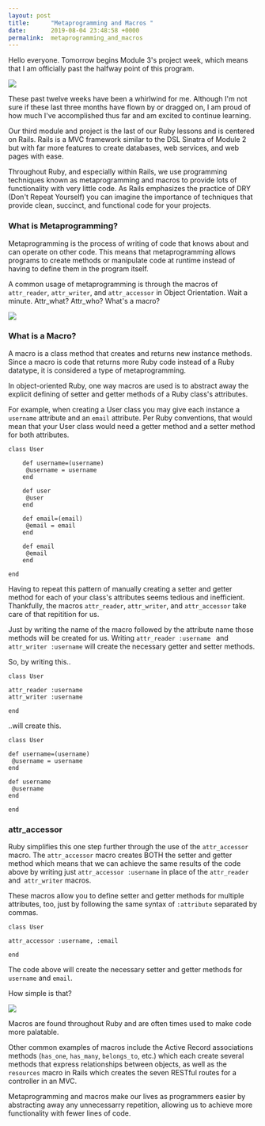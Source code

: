 ```yaml
---
layout: post
title:      "Metaprogramming and Macros "
date:       2019-08-04 23:48:58 +0000
permalink:  metaprogramming_and_macros
---
```



Hello everyone. Tomorrow begins Module 3's project week, which means that I am officially past the halfway point of this program. 


![](https://media.giphy.com/media/Phv08kX42gDHq/giphy.gif)



These past twelve weeks have been a whirlwind for me. Although I'm not sure if these last three months have flown by or dragged on, I am proud of how much I've accomplished thus far and am excited to continue learning. 

Our third module and project is the last of our Ruby lessons and is centered on Rails. Rails is a MVC framework similar to the DSL Sinatra of Module 2 but with far more features to create databases, web services, and web pages with ease. 

Throughout Ruby, and especially within Rails, we use programming techniques known as metaprogramming and macros to provide lots of functionality with very little code. As Rails emphasizes the practice of DRY (Don't Repeat Yourself) you can imagine the importance of techniques that provide clean, succinct, and functional code for your projects. 

### What is Metaprogramming?

Metaprogramming is the process of writing of code that knows about and can operate on other code. This means that metaprogramming allows programs to create methods or manipulate code at runtime instead of having to define them in the program itself.

A common usage of metaprogramming is through the macros of `attr_reader`, `attr_writer`, and `attr_accessor` in Object Orientation. Wait a minute. Attr_what? Attr_who? What's a macro? 

![](https://media.giphy.com/media/UeTTJbrcJy3io/giphy.gif)


### What is a Macro?

A macro is a class method that creates and returns new instance methods. Since a macro is code that returns more Ruby code instead of a Ruby datatype, it is considered a type of metaprogramming. 

In object-oriented Ruby, one way macros are used is to abstract away the explicit defining of setter and getter methods of a Ruby class's attributes. 

For example, when creating a User class you may give each instance a `username` attribute and an `email` attribute. Per Ruby conventions, that would mean that your User class would need a getter method and a setter method for both attributes. 

```
class User 

    def username=(username)
	 @username = username 
    end 

    def user 
	 @user
    end 

    def email=(email)
	 @email = email 
    end 

    def email
	 @email 
    end 

end 

```

Having to repeat this pattern of manually creating a setter and getter method for each of your class's attributes seems tedious and inefficient. Thankfully, the macros `attr_reader`, `attr_writer`, and `attr_accessor` take care of that repitition for us. 

Just by writing the name of the macro followed by the attribute name those methods will be created for us. Writing `attr_reader :username ` and `attr_writer :username` will create the necessary getter and setter methods. 

So, by writing this..

```
class User 

attr_reader :username
attr_writer :username

end 
```

..will create this.

```
class User

def username=(username)
 @username = username
end 

def username
 @username
end 

end 
```

### attr_accessor 

Ruby simplifies this one step further through the use of the `attr_accessor` macro. The `attr_accessor` macro creates BOTH the setter and getter method which means that we can achieve the same results of the code above by writing just `attr_accessor :username` in place of the `attr_reader` and` attr_writer` macros. 

These macros allow you to define setter and getter methods for multiple attributes, too, just by following the same syntax of `:attribute` separated by commas.

```
class User

attr_accessor :username, :email

end 
```

The code above will create the necessary setter and getter methods for `username` and `email`. 


How simple is that?  

![](https://media.tenor.co/images/7f6402cf7df54cdf24505ee7895326aa/raw)

Macros are found throughout Ruby and are often times used to make code more palatable. 

Other common examples of macros include the Active Record associations methods (`has_one`, `has_many`, `belongs_to`, etc.) which each create several methods that express relationships between objects,  as well as the ` resources`  macro in Rails which creates the seven RESTful routes for a controller in an MVC. 

Metaprogramming and macros make our lives as programmers easier by abstracting away any unnecessarry repetition, allowing us to achieve more functionality with fewer lines of code.

